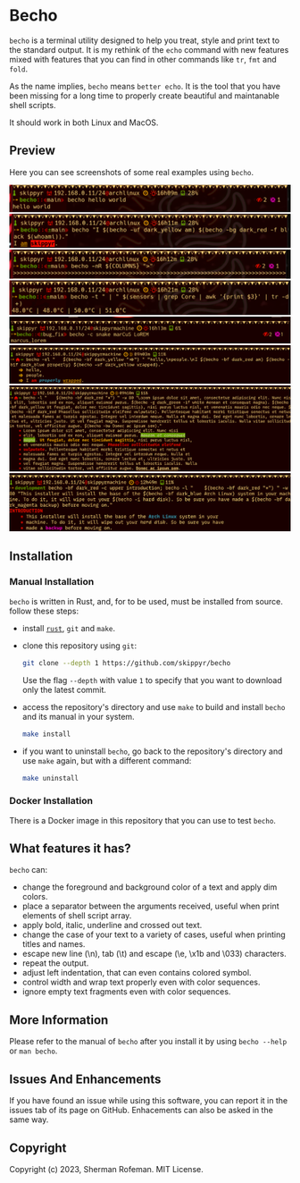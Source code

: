 # Becho

`becho` is a terminal utility designed to help you treat, style and print text
to the standard output. It is my rethink of the `echo` command with new features
mixed with features that you can find in other commands like `tr`, `fmt` and
`fold`.

As the name implies, `becho` means `better echo`. It is the tool that you have
been missing for a long time to properly create beautiful and maintanable shell
scripts.

It should work in both Linux and MacOS.


## Preview

Here you can see screenshots of some real examples using `becho`.

![](preview/preview_0.png)
![](preview/preview_1.png)
![](preview/preview_2.png)
![](preview/preview_3.png)
![](preview/preview_4.png)
![](preview/preview_5.png)
![](preview/preview_6.png)
![](preview/preview_7.png)


## Installation


### Manual Installation

`becho` is written in Rust, and, for to be used, must be installed from source.
follow these steps:

  + install [`rust`](https://www.rust-lang.org), `git` and `make`.
  + clone this repository using `git`:

    ```bash
    git clone --depth 1 https://github.com/skippyr/becho
    ```

    Use the flag `--depth` with value `1` to specify that you want to download
    only the latest commit.

  + access the repository's directory and use `make` to build and install
    `becho` and its manual in your system.

    ```bash
    make install
    ```

  + if you want to uninstall `becho`, go back to the repository's directory
    and use `make` again, but with a different command:

    ```bash
    make uninstall
    ```
    

### Docker Installation

There is a Docker image in this repository that you can use to test `becho`.


## What features it has?
`becho` can:
  + change the foreground and background color of a text and apply dim colors.
  + place a separator between the arguments received, useful when print elements
    of shell script array.
  + apply bold, italic, underline and crossed out text.
  + change the case of your text to a variety of cases, useful when printing
    titles and names.
  + escape new line (\n), tab (\t) and escape (\e, \x1b and \033) characters.
  + repeat the output.
  + adjust left indentation, that can even contains colored symbol.
  + control width and wrap text properly even with color sequences.
  + ignore empty text fragments even with color sequences.


## More Information

Please refer to the manual of `becho` after you install it by using
`becho --help` or `man becho`.


## Issues And Enhancements

If you have found an issue while using this software, you can report it in
the issues tab of its page on GitHub. Enhacements can also be asked in the
same way.


## Copyright

Copyright (c) 2023, Sherman Rofeman. MIT License.
